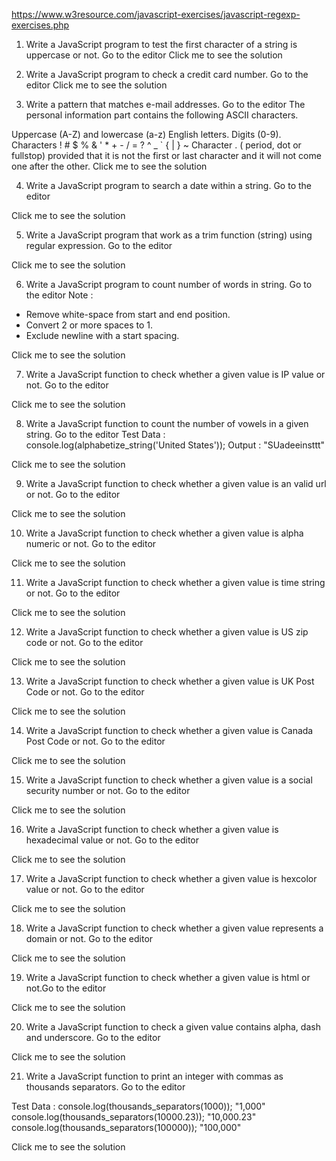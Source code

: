 https://www.w3resource.com/javascript-exercises/javascript-regexp-exercises.php

1. Write a JavaScript program to test the first character of a string is uppercase or not. Go to the editor
Click me to see the solution

2. Write a JavaScript program to check a credit card number. Go to the editor
Click me to see the solution

3. Write a pattern that matches e-mail addresses. Go to the editor
The personal information part contains the following ASCII characters.

Uppercase (A-Z) and lowercase (a-z) English letters.
Digits (0-9).
Characters ! # $ % & ' * + - / = ? ^ _ ` { | } ~
Character . ( period, dot or fullstop) provided that it is not the first or last character and it will not come one after the other.
Click me to see the solution

4. Write a JavaScript program to search a date within a string. Go to the editor

Click me to see the solution

5. Write a JavaScript program that work as a trim function (string) using regular expression. Go to the editor

Click me to see the solution

6. Write a JavaScript program to count number of words in string. Go to the editor
Note : 
- Remove white-space from start and end position. 
- Convert 2 or more spaces to 1. 
- Exclude newline with a start spacing.

Click me to see the solution

7. Write a JavaScript function to check whether a given value is IP value or not. Go to the editor

Click me to see the solution

8. Write a JavaScript function to count the number of vowels in a given string. Go to the editor
Test Data : 
console.log(alphabetize_string('United States'));
Output : 
"SUadeeinsttt"

Click me to see the solution

9. Write a JavaScript function to check whether a given value is an valid url or not. Go to the editor

Click me to see the solution

10. Write a JavaScript function to check whether a given value is alpha numeric or not. Go to the editor

Click me to see the solution

11. Write a JavaScript function to check whether a given value is time string or not. Go to the editor

Click me to see the solution

12. Write a JavaScript function to check whether a given value is US zip code or not. Go to the editor

Click me to see the solution

13. Write a JavaScript function to check whether a given value is UK Post Code or not. Go to the editor

Click me to see the solution

14. Write a JavaScript function to check whether a given value is Canada Post Code or not. Go to the editor

Click me to see the solution

15. Write a JavaScript function to check whether a given value is a social security number or not. Go to the editor

Click me to see the solution

16. Write a JavaScript function to check whether a given value is hexadecimal value or not. Go to the editor

Click me to see the solution

17. Write a JavaScript function to check whether a given value is hexcolor value or not. Go to the editor

Click me to see the solution

18. Write a JavaScript function to check whether a given value represents a domain or not. Go to the editor

Click me to see the solution

19. Write a JavaScript function to check whether a given value is html or not.Go to the editor

Click me to see the solution

20. Write a JavaScript function to check a given value contains alpha, dash and underscore. Go to the editor

Click me to see the solution

21. Write a JavaScript function to print an integer with commas as thousands separators. Go to the editor

Test Data :
console.log(thousands_separators(1000)); 
"1,000"
console.log(thousands_separators(10000.23)); 
"10,000.23"
console.log(thousands_separators(100000));
"100,000"

Click me to see the solution